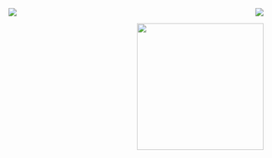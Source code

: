 <p>
  <a href="https://count.getloli.com/"><img src="https://count.getloli.com/get/@RaulMS03?theme=asoul"></a>
  <img src="https://weather-icon.journeyad.repl.co/@shanghai?v=1" align="right">
</p>

<img align="right" width="250px" src="https://img.nyakku.moe/profile/kinako.png" />

